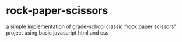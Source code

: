 # rock-paper-scissors
a simple implementation of grade-school classic “rock paper scissors" project using basic javascript html and css
